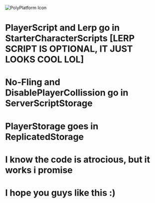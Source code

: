 ![PolyPlatform Icon](https://user-images.githubusercontent.com/86897890/153732737-b1dd957e-aee6-4eaa-b621-7420a48fb46b.png)


# PlayerScript and Lerp go in StarterCharacterScripts [LERP SCRIPT IS OPTIONAL, IT JUST LOOKS COOL LOL]
 
# No-Fling and DisablePlayerCollission go in ServerScriptStorage
 
# PlayerStorage goes in ReplicatedStorage
 
 
# I know the code is atrocious, but it works i promise
 
# I hope you guys like this :)
